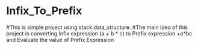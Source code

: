 # Infix_To_Prefix
#This is simple project using stack data_structure.
#The main idea of this project is converting Infix expression (a + b * c) to Prefix expression +a*bc and Evaluate the value of Prefix Expression 
